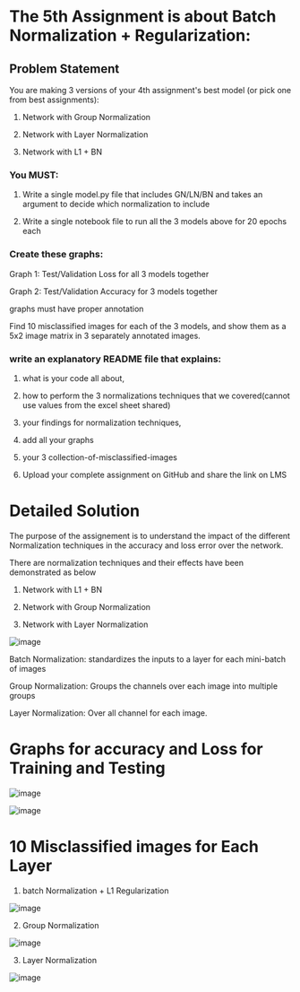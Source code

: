 # The 5th Assignment is about Batch Normalization + Regularization:

  ## Problem Statement
  You are making 3 versions of your 4th assignment's best model (or pick one from best assignments):
  
  1. Network with Group Normalization
      
  2. Network with Layer Normalization
      
  3. Network with L1 + BN
  ### You MUST:
  
  1. Write a single model.py file that includes GN/LN/BN and takes an argument to decide which normalization to include
    
  2. Write a single notebook file to run all the 3 models above for 20 epochs each
  
  ### Create these graphs:
  
  Graph 1: Test/Validation Loss for all 3 models together
    
  Graph 2: Test/Validation Accuracy for 3 models together
  
  graphs must have proper annotation
  
  Find 10 misclassified images for each of the 3 models, and show them as a 5x2 image matrix in 3 separately annotated images. 
  
  ### write an explanatory README file that explains:
  
  1. what is your code all about,
    
  2.  how to perform the 3 normalizations techniques that we covered(cannot use values from the excel sheet shared)
    
  3.  your findings for normalization techniques,
    
  4.  add all your graphs
    
  5. your 3 collection-of-misclassified-images 
    
  6. Upload your complete assignment on GitHub and share the link on LMS
    
 # Detailed Solution
 
  The purpose of the assignement is to understand the impact of the different Normalization techniques in the accuracy and loss error over the network.
  
  There are normalization techniques and their effects have been demonstrated as below 
  
  1. Network with L1 + BN
      
  2. Network with Group Normalization
      
  3. Network with Layer Normalization

![image](https://user-images.githubusercontent.com/46486710/215538451-06737281-5a0e-4be2-8b70-4612f458adad.png)


Batch Normalization: standardizes the inputs to a layer for each mini-batch of images

Group Normalization: Groups the channels over each image into multiple groups

Layer Normalization: Over all channel for each image.

# Graphs for accuracy and Loss for Training and Testing 

![image](https://user-images.githubusercontent.com/46486710/215540167-5f287749-9d04-4121-85d2-a51acf3c7c39.png)

![image](https://user-images.githubusercontent.com/46486710/215540408-449c67c4-d896-4bb2-acf1-774088e51275.png)


# 10 Misclassified images for Each Layer

1. batch Normalization + L1 Regularization

![image](https://user-images.githubusercontent.com/46486710/215541230-46c1e4f7-3a78-4920-b558-f15af6c8f4a6.png)

2. Group Normalization

![image](https://user-images.githubusercontent.com/46486710/215541390-0d34d89b-b5f2-40e8-9b10-2ed0d1b3c7d7.png)

3. Layer Normalization

![image](https://user-images.githubusercontent.com/46486710/215541555-bcc16747-f2ce-4df7-bac2-fd361055605c.png)




      
